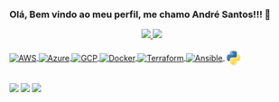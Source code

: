 ### Olá, Bem vindo ao meu perfil, me chamo André Santos!!! 👋


<div align="center">
  <a href="https://github.com/ANDSANTOS4546">
  <img height="120em" src="https://github-readme-stats.vercel.app/api?username=ANDSANTOS4546&show_icons=true&theme=tokyonight&include_all_commits=true&count_private=true"/>
  <img height="120em" src="https://github-readme-stats.vercel.app/api/top-langs/?username=ANDSANTOS4546&layout=compact&langs_count=7&theme=tokyonight"/>
</div>
  
<div style="display: inline_block"><br>
  <img align="center" alt="AWS" height="30" width="30" src="https://img.icons8.com/?size=100&id=33039&format=png&color=000000">
  <img align="center" alt="Azure" height="30" width="30" src="https://img.icons8.com/?size=100&id=VLKafOkk3sBX&format=png&color=000000">
  <img align="center" alt="GCP" height="30" width="30" src="https://img.icons8.com/?size=100&id=fpGM2cINbbu4&format=png&color=000000">
  <img align="center" alt="Docker" height="30" width="30" src="https://img.icons8.com/?size=100&id=cdYUlRaag9G9&format=png&color=000000">
  <img align="center" alt="Terraform" height="30" width="30" src="https://img.icons8.com/?size=100&id=kEkT1u7zTDk5&format=png&color=000000">
  <img align="center" alt="Ansible" height="30" width="30" src="https://img.icons8.com/?size=100&id=iGCCE2iEmh2u&format=png&color=000000">
  <img align="center" alt="Python" height="30" width="30" src="https://raw.githubusercontent.com/devicons/devicon/master/icons/python/python-original.svg">
  
</div>
  
  ##
  
<div> 
  
  <a href="https://www.linkedin.com/in/andr%C3%A9-santos-36435b165/" target="_blank"><img src="https://img.shields.io/badge/-LinkedIn-%230077B5?style=for-the-badge&logo=linkedin&logoColor=white" target="_blank"></a> 
  <a href = "mailto:andrenascimento4546@gmail.com"><img src="https://img.shields.io/badge/-Gmail-%23333?style=for-the-badge&logo=gmail&logoColor=white" target="_blank"></a>
  <a href="https://www.instagram.com/andresantosgt/" target="_blank"><img src="https://img.shields.io/badge/-Instagram-%23E4405F?style=for-the-badge&logo=instagram&logoColor=white" target="_blank"></a>

</div>
